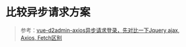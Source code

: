 # 比较异步请求方案


> 参考：[vue-d2admin-axios异步请求登录，先对比一下Jquery ajax, Axios, Fetch区别](https://www.cnblogs.com/landv/p/11091450.html)
